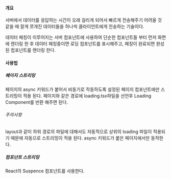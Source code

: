 #### 개요
서버에서 데이터를 응답하는 시간이 오래 걸리게 되어서 빠르게 전송해주기 어려울 것 같을 때 잘게 쪼개진 데이터들을 하나씩 클라이언트에게 전송하는 기술이다.

데이터 페칭이 이루어지는 서버 컴포넌트에 사용하여 단순한 컴포넌트들 부터 먼저 화면에 렌더링 한 후 데이터 페칭중이면 로딩 컴포넌트를 표시해주고, 페칭이 완료되면 완성된 컴포넌트를 렌더링 한다.
#### 사용법
##### 페이지 스트리밍
페이지의 async 키워드가 붙어서 비동기로 작동하도록 설정된 페이지 컴포넌트에만 스트리밍이 적용 된다.
페이지와 같은 경로에 loading.tsx파일을 선언후 Loading Component를 반환 해주면 된다.
###### 주의사항
layout과 같이 하위 경로의 파일에 대해서도 자동적으로 상위의 loading 파일이 적용되기 때문에 자동으로 스트리밍이 적용 된다.
async 키워드가 붙은 페이지에서만 동작한다.

##### 컴포넌트 스트리밍
React의 Suspence 컴포넌트를 사용한다.


